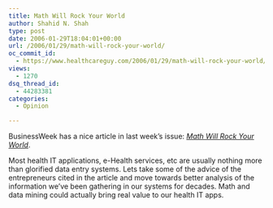 ```yaml
---
title: Math Will Rock Your World
author: Shahid N. Shah
type: post
date: 2006-01-29T18:04:01+00:00
url: /2006/01/29/math-will-rock-your-world/
oc_commit_id:
  - https://www.healthcareguy.com/2006/01/29/math-will-rock-your-world/1478768996
views:
  - 1270
dsq_thread_id:
  - 44283381
categories:
  - Opinion

---
```

BusinessWeek has a nice article in last week&#8217;s issue: _[Math Will Rock Your World][1]_.

Most health IT applications, e-Health services, etc are usually nothing more than glorified data entry systems. Lets take some of the advice of the entrepreneurs cited in the article and move towards better analysis of the information we&#8217;ve been gathering in our systems for decades. Math and data mining could actually bring real value to our health IT apps.

 [1]: http://www.businessweek.com/magazine/content/06_04/b3968001.htm